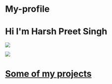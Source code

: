 # My-profile

# Hi I'm Harsh Preet Singh 

<p>
  <img src="https://img.freepik.com/free-vector/laptop-with-pr…-programming-applications-dark-neon_39422-971.jpg"  >
</p>
<p>
  <img src="https://c.tenor.com/GfSX-u7VGM4AAAAC/coding.gif">
</p>
<h1> <a href="https://github.com/HPScoding?tab=repositories" > Some of my projects </a> </h1>


  
